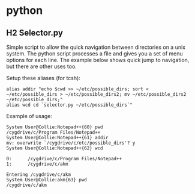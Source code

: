 # python

## H2 Selector.py
Simple script to allow the quick navigation between directories on a unix system. The python script processes a file and gives you a set of menu options for each line. 
The example below shows quick jump to navigation, but there are other uses too.

Setup these aliases (for tcsh):

```
alias addir "echo $cwd >> ~/etc/possible_dirs; sort < ~/etc/possible_dirs > ~/etc/possible_dirs2; mv ~/etc/possible_dirs2 ~/etc/possible_dirs;"
alias wcd cd `selector.py ~/etc/possible_dirs`"
```

Example of usage:

```
System User@Collie:Notepad++{60} pwd
/cygdrive/c/Program Files/Notepad++
System User@Collie:Notepad++{61} addir
mv: overwrite `/cygdrive/c/etc/possible_dirs'? y
System User@Collie:Notepad++{62} wcd

0:      /cygdrive/c/Program Files/Notepad++
1:      /cygdrive/c/akm

Entering /cygdrive/c/akm
System User@Collie:akm{63} pwd
/cygdrive/c/akm
```